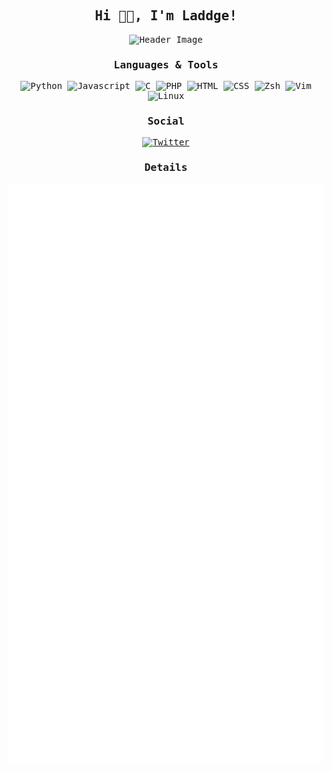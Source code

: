 <div align="center">

<samp>

## Hi 👋🏻, I'm Laddge!

![Header Image](https://user-images.githubusercontent.com/67098414/129015495-1875494e-dcdb-481b-b81f-1bfe86c9b9ee.jpg)

### Languages & Tools
![Python](https://img.shields.io/badge/-Python-306998?style=for-the-badge&logo=python&logoColor=white)
![Javascript](https://img.shields.io/badge/-Javascript-f7df1e?style=for-the-badge&logo=javascript&logoColor=black)
![C](https://img.shields.io/badge/-C-00599d?style=for-the-badge&logo=c&logoColor=white)
![PHP](https://img.shields.io/badge/-PHP-484C89?style=for-the-badge&logo=php&logoColor=white)
![HTML](https://img.shields.io/badge/-HTML-e34f26?style=for-the-badge&logo=html5&logoColor=white)
![CSS](https://img.shields.io/badge/-CSS-2965f1?style=for-the-badge&logo=css3&logoColor=white)
![Zsh](https://img.shields.io/badge/-zsh-f05324?style=for-the-badge&logo=gnubash&logoColor=white)
![Vim](https://img.shields.io/badge/-vim-7EBF50?style=for-the-badge&logo=vim&logoColor=white)
![Linux](https://img.shields.io/badge/-Linux-f6cd21?style=for-the-badge&logo=linux&logoColor=black)

### Social
[![Twitter](https://img.shields.io/twitter/follow/laddge_?color=1DA1F2&logo=twitter&style=for-the-badge)](https://twitter.com/laddge_)

### Details
![Metrics](/github-metrics.svg)

</samp>

</div>
